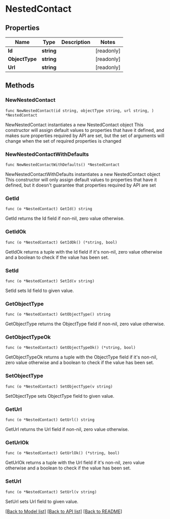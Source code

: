 # NestedContact

## Properties

Name | Type | Description | Notes
------------ | ------------- | ------------- | -------------
**Id** | **string** |  | [readonly] 
**ObjectType** | **string** |  | [readonly] 
**Url** | **string** |  | [readonly] 

## Methods

### NewNestedContact

`func NewNestedContact(id string, objectType string, url string, ) *NestedContact`

NewNestedContact instantiates a new NestedContact object
This constructor will assign default values to properties that have it defined,
and makes sure properties required by API are set, but the set of arguments
will change when the set of required properties is changed

### NewNestedContactWithDefaults

`func NewNestedContactWithDefaults() *NestedContact`

NewNestedContactWithDefaults instantiates a new NestedContact object
This constructor will only assign default values to properties that have it defined,
but it doesn't guarantee that properties required by API are set

### GetId

`func (o *NestedContact) GetId() string`

GetId returns the Id field if non-nil, zero value otherwise.

### GetIdOk

`func (o *NestedContact) GetIdOk() (*string, bool)`

GetIdOk returns a tuple with the Id field if it's non-nil, zero value otherwise
and a boolean to check if the value has been set.

### SetId

`func (o *NestedContact) SetId(v string)`

SetId sets Id field to given value.


### GetObjectType

`func (o *NestedContact) GetObjectType() string`

GetObjectType returns the ObjectType field if non-nil, zero value otherwise.

### GetObjectTypeOk

`func (o *NestedContact) GetObjectTypeOk() (*string, bool)`

GetObjectTypeOk returns a tuple with the ObjectType field if it's non-nil, zero value otherwise
and a boolean to check if the value has been set.

### SetObjectType

`func (o *NestedContact) SetObjectType(v string)`

SetObjectType sets ObjectType field to given value.


### GetUrl

`func (o *NestedContact) GetUrl() string`

GetUrl returns the Url field if non-nil, zero value otherwise.

### GetUrlOk

`func (o *NestedContact) GetUrlOk() (*string, bool)`

GetUrlOk returns a tuple with the Url field if it's non-nil, zero value otherwise
and a boolean to check if the value has been set.

### SetUrl

`func (o *NestedContact) SetUrl(v string)`

SetUrl sets Url field to given value.



[[Back to Model list]](../README.md#documentation-for-models) [[Back to API list]](../README.md#documentation-for-api-endpoints) [[Back to README]](../README.md)


